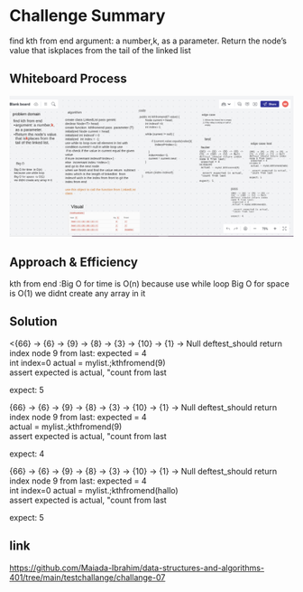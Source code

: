 # Challenge Summary
find kth from end
argument: a number,k, as a parameter.
Return the node’s value that iskplaces from the tail of the linked list

## Whiteboard Process
![](code-challange7.png)

## Approach & Efficiency
kth from end :Big O for time  is O(n)
because use while loop
Big O for space  is O(1)
we didnt create any array in it

## Solution
<{66} -> {6} -> {9} -> {8} -> {3} -> {10} -> {1} -> Null 
deftest_should return index node 9 from last:
 expected = 4  
int index=0
 actual = mylist.;kthfromend(9)  
  assert expected is actual,
 "count from last 

expect: 5


{66} -> {6} -> {9} -> {8} -> {3} -> {10} -> {1} -> Null 
deftest_should return index node 9 from last:
 expected = 4  
 actual = mylist.;kthfromend(9)  
  assert expected is actual,
 "count from last 

expect: 4



{66} -> {6} -> {9} -> {8} -> {3} -> {10} -> {1} -> Null 
deftest_should return index node 9 from last:
 expected = 4  
int index=0
 actual = mylist.;kthfromend(hallo)  
  assert expected is actual,
 "count from last 

expect: 5   
 
## link
https://github.com/Maiada-Ibrahim/data-structures-and-algorithms-401/tree/main/testchallange/challange-07